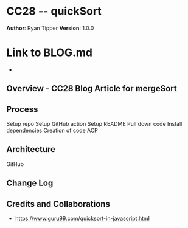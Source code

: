 # CC28  -- quickSort

**Author**: Ryan Tipper
**Version**: 1.0.0

# Link to BLOG.md
- 

## Overview - CC28 Blog Article for mergeSort

## Process
Setup repo
Setup GitHub action
Setup README
Pull down code
Install dependencies
Creation of code
ACP

## Architecture
GitHub

## Change Log

## Credits and Collaborations
- https://www.guru99.com/quicksort-in-javascript.html
